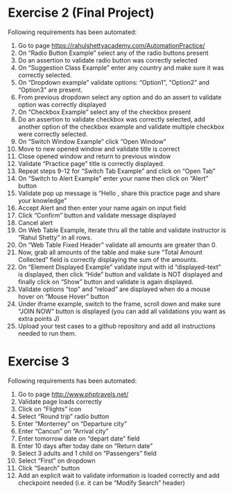 # Exercise 2 (Final Project)

Following requirements has been automated:

1. Go to page https://rahulshettyacademy.com/AutomationPractice/
2. On “Radio Button Example” select any of the radio buttons present
3. Do an assertion to validate radio button was correctly selected
4. On “Suggestion Class Example” enter any country and make sure it was correctly
selected.
5. On “Dropdown example” validate options: “Option1”, “Option2” and “Option3” are
present.
6. From previous dropdown select any option and do an assert to validate option was
correctly displayed
7. On “Checkbox Example” select any of the checkbox present
8. Do an assertion to validate checkbox was correctly selected, add another option of the
checkbox example and validate multiple checkbox were correctly selected.
9. On “Switch Window Example” click “Open Window”
10. Move to new opened window and validate title is correct
11. Close opened window and return to previous window
12. Validate “Practice page” title is correctly displayed.
13. Repeat steps 9-12 for “Switch Tab Example” and click on “Open Tab”
14. On “Switch to Alert Example” enter your name then click on “Alert” button
15. Validate pop up message is “Hello , share this practice page and share your knowledge”
16. Accept Alert and then enter your name again on input field
17. Click “Confirm” button and validate message displayed
18. Cancel alert
19. On Web Table Example, iterate thru all the table and validate instructor is “Rahul
Shetty” in all rows.
20. On “Web Table Fixed Header” validate all amounts are greater than 0.
21. Now, grab all amounts of the table and make sure “Total Amount Collected” field is
correctly displaying the sum of the amounts.
22. On “Element Displayed Example” validate input with id “displayed-text” is displayed,
then click “Hide” button and validate is NOT displayed and finally click on “Show” button
and validate is again displayed.
23. Validate options “top” and “reload” are displayed when do a mouse hover on “Mouse
Hover” button
24. Under iframe example, switch to the frame, scroll down and make sure “JOIN NOW”
button is displayed (you can add all validations you want as extra points J)
25. Upload your test cases to a github repository and add all instructions needed to run
them.

# Exercise 3
Following requirements has been automated:

1. Go to page http://www.phptravels.net/
2. Validate page loads correctly
3. Click on “Flights” icon
4. Select “Round trip” radio button
5. Enter “Monterrey” on “Departure city”
6. Enter “Cancun” on “Arrival city”
7. Enter tomorrow date on “depart date” field
8. Enter 10 days after today date on “Return date”
9. Select 3 adults and 1 child on “Passengers” field
10. Select “First” on dropdown
11. Click “Search” button
12. Add an explicit wait to validate information is loaded correctly and add checkpoint
needed (i.e. it can be “Modify Search” header)



